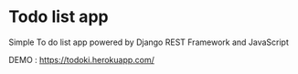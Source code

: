 # Todo list app
Simple To do list app powered by Django REST Framework and JavaScript

DEMO : https://todoki.herokuapp.com/

